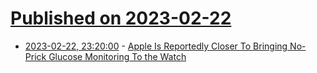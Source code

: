 # [Published on 2023-02-22](index.md)

* [2023-02-22, 23:20:00](https://science.slashdot.org/story/23/02/22/224225/apple-is-reportedly-closer-to-bringing-no-prick-glucose-monitoring-to-the-watch?utm_source=rss1.0mainlinkanon&utm_medium=feed) - [Apple Is Reportedly Closer To Bringing No-Prick Glucose Monitoring To the Watch](https://science.slashdot.org/story/23/02/22/224225/apple-is-reportedly-closer-to-bringing-no-prick-glucose-monitoring-to-the-watch?utm_source=rss1.0mainlinkanon&utm_medium=feed)
